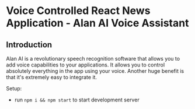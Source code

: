 # Voice Controlled React News Application - Alan AI Voice Assistant





## Introduction
Alan AI is a revolutionary speech recognition software that allows you to add voice capabilities to your applications. It allows you to control absolutely everything in the app using your voice. Another huge benefit is that it's extremely easy to integrate it. 

Setup:
- run ```npm i && npm start``` to start development server
